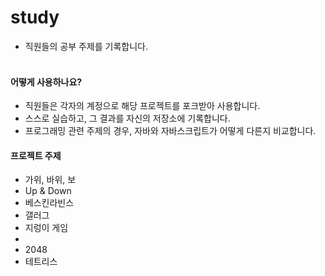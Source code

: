 # study

- 직원들의 공부 주제를 기록합니다.
<br><br>

#### 어떻게 사용하나요?

- 직원들은 각자의 계정으로 해당 프로젝트를 포크받아 사용합니다.
- 스스로 실습하고, 그 결과를 자신의 저장소에 기록합니다.
- 프로그래밍 관련 주제의 경우, 자바와 자바스크립트가 어떻게 다른지 비교합니다.


#### 프로젝트 주제

- 가위, 바위, 보
- Up & Down
- 베스킨라빈스
- 갤러그
- 지렁이 게임
- 
- 2048
- 테트리스
